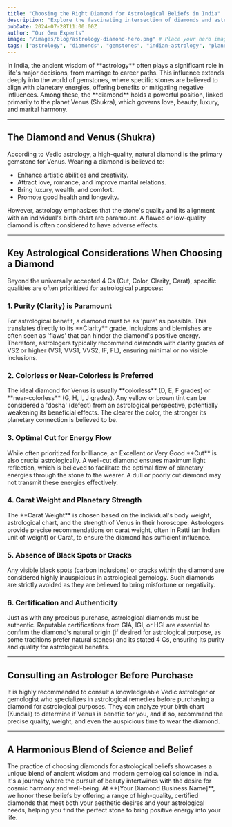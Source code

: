```yaml
---
title: "Choosing the Right Diamond for Astrological Beliefs in India"
description: "Explore the fascinating intersection of diamonds and astrology in India. Learn how to select a diamond that aligns with your astrological chart and brings positive planetary influence."
pubDate: 2024-07-28T11:00:00Z
author: "Our Gem Experts"
image: "/images/blog/astrology-diamond-hero.png" # Place your hero image here
tags: ["astrology", "diamonds", "gemstones", "indian-astrology", "planetary-influence", "purity", "clarity"]
---
```

<p>In India, the ancient wisdom of **astrology** often plays a significant role in life's major decisions, from marriage to career paths. This influence extends deeply into the world of gemstones, where specific stones are believed to align with planetary energies, offering benefits or mitigating negative influences. Among these, the **diamond** holds a powerful position, linked primarily to the planet Venus (Shukra), which governs love, beauty, luxury, and marital harmony.</p>

<hr class="section-divider" />

<h2>The Diamond and Venus (Shukra)</h2>
<p>According to Vedic astrology, a high-quality, natural diamond is the primary gemstone for Venus. Wearing a diamond is believed to:</p>
<ul>
  <li>Enhance artistic abilities and creativity.</li>
  <li>Attract love, romance, and improve marital relations.</li>
  <li>Bring luxury, wealth, and comfort.</li>
  <li>Promote good health and longevity.</li>
</ul>
<p>However, astrology emphasizes that the stone's quality and its alignment with an individual's birth chart are paramount. A flawed or low-quality diamond is often considered to have adverse effects.</p>

<hr class="section-divider" />

<h2>Key Astrological Considerations When Choosing a Diamond</h2>
<p>Beyond the universally accepted 4 Cs (Cut, Color, Clarity, Carat), specific qualities are often prioritized for astrological purposes:</p>

<h3>1. Purity (Clarity) is Paramount</h3>
<p>For astrological benefit, a diamond must be as 'pure' as possible. This translates directly to its **Clarity** grade. Inclusions and blemishes are often seen as 'flaws' that can hinder the diamond's positive energy. Therefore, astrologers typically recommend diamonds with clarity grades of VS2 or higher (VS1, VVS1, VVS2, IF, FL), ensuring minimal or no visible inclusions.</p>

<h3>2. Colorless or Near-Colorless is Preferred</h3>
<p>The ideal diamond for Venus is usually **colorless** (D, E, F grades) or **near-colorless** (G, H, I, J grades). Any yellow or brown tint can be considered a 'dosha' (defect) from an astrological perspective, potentially weakening its beneficial effects. The clearer the color, the stronger its planetary connection is believed to be.</p>

<h3>3. Optimal Cut for Energy Flow</h3>
<p>While often prioritized for brilliance, an Excellent or Very Good **Cut** is also crucial astrologically. A well-cut diamond ensures maximum light reflection, which is believed to facilitate the optimal flow of planetary energies through the stone to the wearer. A dull or poorly cut diamond may not transmit these energies effectively.</p>

<h3>4. Carat Weight and Planetary Strength</h3>
<p>The **Carat Weight** is chosen based on the individual's body weight, astrological chart, and the strength of Venus in their horoscope. Astrologers provide precise recommendations on carat weight, often in Ratti (an Indian unit of weight) or Carat, to ensure the diamond has sufficient influence.</p>

<h3>5. Absence of Black Spots or Cracks</h3>
<p>Any visible black spots (carbon inclusions) or cracks within the diamond are considered highly inauspicious in astrological gemology. Such diamonds are strictly avoided as they are believed to bring misfortune or negativity.</p>

<h3>6. Certification and Authenticity</h3>
<p>Just as with any precious purchase, astrological diamonds must be authentic. Reputable certifications from GIA, IGI, or HGI are essential to confirm the diamond's natural origin (if desired for astrological purpose, as some traditions prefer natural stones) and its stated 4 Cs, ensuring its purity and quality for astrological benefits.</p>

<hr class="section-divider" />

<h2>Consulting an Astrologer Before Purchase</h2>
<p>It is highly recommended to consult a knowledgeable Vedic astrologer or gemologist who specializes in astrological remedies before purchasing a diamond for astrological purposes. They can analyze your birth chart (Kundali) to determine if Venus is benefic for you, and if so, recommend the precise quality, weight, and even the auspicious time to wear the diamond.</p>

<hr class="section-divider" />

<h2>A Harmonious Blend of Science and Belief</h2>
<p>The practice of choosing diamonds for astrological beliefs showcases a unique blend of ancient wisdom and modern gemological science in India. It's a journey where the pursuit of beauty intertwines with the desire for cosmic harmony and well-being. At **[Your Diamond Business Name]**, we honor these beliefs by offering a range of high-quality, certified diamonds that meet both your aesthetic desires and your astrological needs, helping you find the perfect stone to bring positive energy into your life.</p>